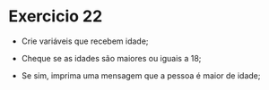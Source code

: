 # Exercicio 22

- Crie variáveis que recebem idade;

- Cheque se as idades são maiores ou iguais a 18;

- Se sim, imprima uma mensagem que a pessoa é maior de idade; 